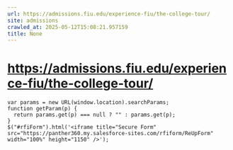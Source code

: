 ```yaml
---
url: https://admissions.fiu.edu/experience-fiu/the-college-tour/
site: admissions
crawled_at: 2025-05-12T15:08:21.957159
title: None
---
```


# https://admissions.fiu.edu/experience-fiu/the-college-tour/

```
var params = new URL(window.location).searchParams;
function getParam(p) {
  return params.get(p) === null ? "" : params.get(p);
}
$("#rfiForm").html('<iframe title="Secure Form" src="https://panther360.my.salesforce-sites.com/rfiform/ReUpForm" width="100%" height="1150" />');
```


